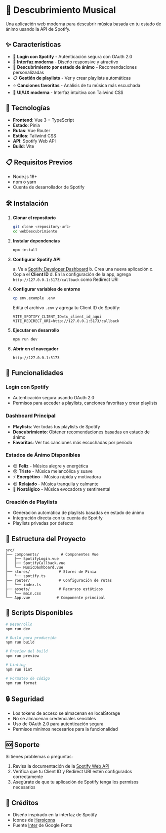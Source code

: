 # 🎵 Descubrimiento Musical

Una aplicación web moderna para descubrir música basada en tu estado de ánimo usando la API de Spotify.

## ✨ Características

- 🔐 **Login con Spotify** - Autenticación segura con OAuth 2.0
- 📱 **Interfaz moderna** - Diseño responsive y atractivo
- 🎯 **Descubrimiento por estado de ánimo** - Recomendaciones personalizadas
- 📋 **Gestión de playlists** - Ver y crear playlists automáticas
- ⭐ **Canciones favoritas** - Análisis de tu música más escuchada
- 🎨 **UI/UX moderna** - Interfaz intuitiva con Tailwind CSS

## 🚀 Tecnologías

- **Frontend**: Vue 3 + TypeScript
- **Estado**: Pinia
- **Rutas**: Vue Router
- **Estilos**: Tailwind CSS
- **API**: Spotify Web API
- **Build**: Vite

## 📋 Requisitos Previos

- Node.js 18+
- npm o yarn
- Cuenta de desarrollador de Spotify

## 🛠️ Instalación

1. **Clonar el repositorio**

   ```bash
   git clone <repository-url>
   cd webDescubrimiento
   ```

2. **Instalar dependencias**

   ```bash
   npm install
   ```

3. **Configurar Spotify API**

   a. Ve a [Spotify Developer Dashboard](https://developer.spotify.com/dashboard)
   b. Crea una nueva aplicación
   c. Copia el **Client ID**
   d. En la configuración de la app, agrega `http://127.0.0.1:5173/callback` como Redirect URI

4. **Configurar variables de entorno**

   ```bash
   cp env.example .env
   ```

   Edita el archivo `.env` y agrega tu Client ID de Spotify:

   ```
   VITE_SPOTIFY_CLIENT_ID=tu_client_id_aqui
   VITE_REDIRECT_URI=http://127.0.0.1:5173/callback
   ```

5. **Ejecutar en desarrollo**

   ```bash
   npm run dev
   ```

6. **Abrir en el navegador**
   ```
   http://127.0.0.1:5173
   ```

## 🎯 Funcionalidades

### Login con Spotify

- Autenticación segura usando OAuth 2.0
- Permisos para acceder a playlists, canciones favoritas y crear playlists

### Dashboard Principal

- **Playlists**: Ver todas tus playlists de Spotify
- **Descubrimiento**: Obtener recomendaciones basadas en estado de ánimo
- **Favoritas**: Ver tus canciones más escuchadas por período

### Estados de Ánimo Disponibles

- 😊 **Feliz** - Música alegre y energética
- 😢 **Triste** - Música melancólica y suave
- ⚡ **Energético** - Música rápida y motivadora
- 😌 **Relajado** - Música tranquila y calmante
- 🌅 **Nostálgico** - Música evocadora y sentimental

### Creación de Playlists

- Generación automática de playlists basadas en estado de ánimo
- Integración directa con tu cuenta de Spotify
- Playlists privadas por defecto

## 📁 Estructura del Proyecto

```
src/
├── components/          # Componentes Vue
│   ├── SpotifyLogin.vue
│   ├── SpotifyCallback.vue
│   └── MusicDashboard.vue
├── stores/             # Stores de Pinia
│   └── spotify.ts
├── router/             # Configuración de rutas
│   └── index.ts
├── assets/             # Recursos estáticos
│   └── main.css
└── App.vue            # Componente principal
```

## 🔧 Scripts Disponibles

```bash
# Desarrollo
npm run dev

# Build para producción
npm run build

# Preview del build
npm run preview

# Linting
npm run lint

# Formateo de código
npm run format
```


## 🔒 Seguridad

- Los tokens de acceso se almacenan en localStorage
- No se almacenan credenciales sensibles
- Uso de OAuth 2.0 para autenticación segura
- Permisos mínimos necesarios para la funcionalidad


## 🆘 Soporte

Si tienes problemas o preguntas:

1. Revisa la documentación de la [Spotify Web API](https://developer.spotify.com/documentation/web-api/)
2. Verifica que tu Client ID y Redirect URI estén configurados correctamente
3. Asegúrate de que tu aplicación de Spotify tenga los permisos necesarios

## 🎵 Créditos

- Diseño inspirado en la interfaz de Spotify
- Iconos de [Heroicons](https://heroicons.com/)
- Fuente [Inter](https://rsms.me/inter/) de Google Fonts
